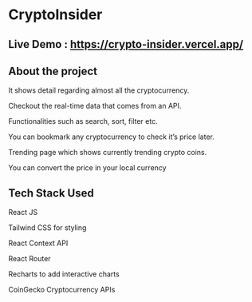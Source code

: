 # CryptoInsider

## Live Demo : https://crypto-insider.vercel.app/

## About the project 

It shows detail regarding almost all the cryptocurrency.

Checkout the real-time data that comes from an API.

Functionalities such as search, sort, filter etc.

You can bookmark any cryptocurrency to check it’s price later.

Trending page which shows currently trending crypto coins.

You can convert the price in your local currency

##  Tech Stack Used

React JS

Tailwind CSS for styling

React Context API

React Router

Recharts to add interactive charts

CoinGecko Cryptocurrency APIs
